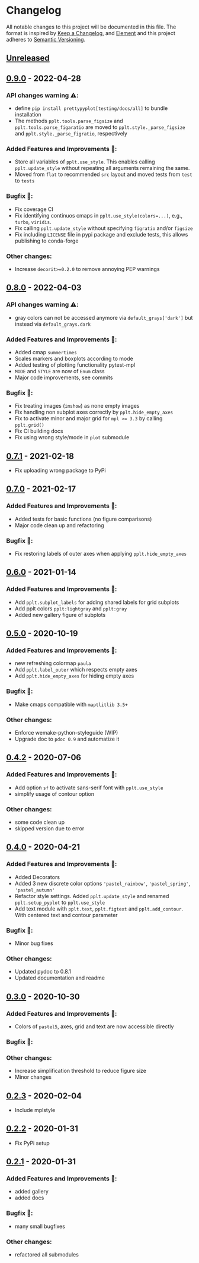 # Changelog

All notable changes to this project will be documented in this file. The format is inspired by [Keep a Changelog](https://keepachangelog.com/en/1.0.0/), and [Element](https://github.com/vector-im/element-android) and this project adheres to [Semantic Versioning](https://semver.org/spec/v2.0.0.html).

## [Unreleased]


## [0.9.0] - 2022-04-28
### API changes warning ⚠️:
- define `pip install prettypyplot[testing/docs/all]` to bundle installation
- The methods `pplt.tools.parse_figsize` and `pplt.tools.parse_figaratio` are moved to `pplt.style._parse_figsize` and `pplt.style._parse_figratio`, respectively

### Added Features and Improvements 🙌:
- Store all variables of `pplt.use_style`. This enables calling `pplt.update_style` without repeating all arguments remaining the same.
- Moved from `flat` to recommended `src` layout and moved tests from `test` to `tests`

### Bugfix 🐛:
- Fix coverage CI
- Fix identifying continuos cmaps in `pplt.use_style(colors=...)`, e.g., `turbo`, `viridis`.
- Fix calling `pplt.update_style` without specifying `figratio` and/or `figsize`
- Fix including `LICENSE` file in pypi package and exclude tests, this allows publishing to conda-forge

### Other changes:
- Increase `decorit>=0.2.0` to remove annoying PEP warnings


## [0.8.0] - 2022-04-03
### API changes warning ⚠️:
- gray colors can not be accessed anymore via `default_grays['dark']` but instead via `default_grays.dark`

### Added Features and Improvements 🙌:
- Added cmap `summertimes`
- Scales markers and boxplots according to mode
- Added testing of plotting functionality pytest-mpl
- `MODE` and `STYLE` are now of `Enum` class
- Major code improvements, see commits

### Bugfix 🐛:
- Fix treating images (`imshow`) as none empty images
- Fix handling non subplot axes correctly by `pplt.hide_empty_axes`
- Fix to activate minor and major grid for `mpl >= 3.3` by calling `pplt.grid()`
- Fix CI building docs
- Fix using wrong style/mode in `plot` submodule


## [0.7.1] - 2021-02-18
- Fix uploading wrong package to PyPi


## [0.7.0] - 2021-02-17
### Added Features and Improvements 🙌:
- Added tests for basic functions (no figure comparisons)
- Major code clean up and refactoring

### Bugfix 🐛:
- Fix restoring labels of outer axes when applying `pplt.hide_empty_axes`


## [0.6.0] - 2021-01-14
### Added Features and Improvements 🙌:
- Add `pplt.subplot_labels` for adding shared labels for grid subplots
- Add pplt colors `pplt:lightgray` and `pplt:gray`
- Added new gallery figure of subplots

## [0.5.0] - 2020-10-19
### Added Features and Improvements 🙌:
- new refreshing colormap `paula`
- Add `pplt.label_outer` which respects empty axes
- Add `pplt.hide_empty_axes` for hiding empty axes

### Bugfix 🐛:
- Make cmaps compatible with `maptlitlib 3.5+`

### Other changes:
- Enforce wemake-python-styleguide (WIP)
- Upgrade doc to `pdoc 0.9` and automatize it


## [0.4.2] - 2020-07-06
### Added Features and Improvements 🙌:
- Add option `sf` to activate sans-serif font with `pplt.use_style`
- simplify usage of contour option

### Other changes:
- some code clean up
- skipped version due to error


## [0.4.0] - 2020-04-21
### Added Features and Improvements 🙌:
- Added Decorators
- Added 3 new discrete color options `'pastel_rainbow'`, `'pastel_spring'`, `'pastel_autumn'`
- Refactor style settings. Added `pplt.update_style` and renamed `pplt.setup_pyplot` to `pplt.use_style`
- Add text module with `pplt.text`, `pplt.figtext` and `pplt.add_contour`. With centered text and contour parameter

### Bugfix 🐛:
- Minor bug fixes

### Other changes:
- Updated pydoc to 0.8.1
- Updated documentation and readme


## [0.3.0] - 2020-10-30
### Added Features and Improvements 🙌:
- Colors of `pastel5`, axes, grid and text are now accessible directly

### Bugfix 🐛:

### Other changes:
- Increase simplification threshold to reduce figure size
- Minor changes


## [0.2.3] - 2020-02-04
- Include mplstyle


## [0.2.2] - 2020-01-31
- Fix PyPi setup


## [0.2.1] - 2020-01-31
### Added Features and Improvements 🙌:
- added gallery
- added docs

### Bugfix 🐛:
- many small bugfixes

### Other changes:
- refactored all submodules

[Unreleased]: https://github.com/braniii/prettypyplot/compare/v0.9.0...master
[0.9.0]: https://gitlab.com/braniii/prettypyplot/compare/v0.8.0...v0.9.0
[0.8.0]: https://gitlab.com/braniii/prettypyplot/compare/v0.7.1...v0.8.0
[0.7.1]: https://gitlab.com/braniii/prettypyplot/compare/v0.7.0...v0.7.1
[0.7.0]: https://gitlab.com/braniii/prettypyplot/compare/v0.6.0...v0.7.0
[0.6.0]: https://gitlab.com/braniii/prettypyplot/compare/v0.5.0...v0.6.0
[0.5.0]: https://gitlab.com/braniii/prettypyplot/compare/v0.4.2...v0.5.0
[0.4.2]: https://gitlab.com/braniii/prettypyplot/compare/v0.4.0...v0.4.2
[0.4.0]: https://gitlab.com/braniii/prettypyplot/compare/v0.3.0...v0.4.0
[0.3.0]: https://gitlab.com/braniii/prettypyplot/compare/v0.2.3...v0.3.0
[0.2.3]: https://gitlab.com/braniii/prettypyplot/compare/v0.2.2...v0.2.3
[0.2.2]: https://gitlab.com/braniii/prettypyplot/compare/v0.2.1...v0.2.2
[0.2.1]: https://gitlab.com/braniii/prettypyplot/tree/v0.2.1
